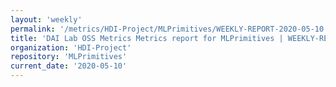 ```yaml
---
layout: 'weekly'
permalink: '/metrics/HDI-Project/MLPrimitives/WEEKLY-REPORT-2020-05-10'
title: 'DAI Lab OSS Metrics Metrics report for MLPrimitives | WEEKLY-REPORT-2020-05-10'
organization: 'HDI-Project'
repository: 'MLPrimitives'
current_date: '2020-05-10'
---
```

